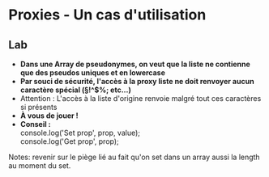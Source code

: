 <!-- .slide: class="exercice"-->

# Proxies - Un cas d'utilisation

## Lab

- **Dans une Array de pseudonymes, on veut que la liste ne contienne que des pseudos uniques et en lowercase**
- **Par souci de sécurité, l'accès à la proxy liste ne doit renvoyer aucun caractère spécial (§!^\$%; etc...)**
- Attention : L'accès à la liste d'origine renvoie malgré tout ces caractères si présents
- **À vous de jouer !**
- **Conseil :**<br/>console.log('Set prop', prop, value);<br/>console.log('Get prop', prop);

Notes:
revenir sur le piège lié au fait qu'on set dans un array aussi la length au moment du set.
